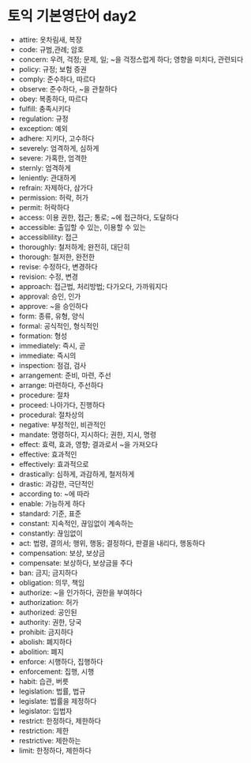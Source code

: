 # 토익 기본영단어 day2

- attire: 옷차림새, 복장
- code: 규범,관례; 암호
- concern: 우려, 걱정; 문제, 일; ~을 걱정스럽게 하다; 영향을 미치다, 관련되다
- policy: 규정; 보험 증권
- comply: 준수하다, 따르다
- observe: 준수하다, ~을 관찰하다
- obey: 복종하다, 따르다
- fulfill: 충족시키다
- regulation: 규정
- exception: 예외
- adhere: 지키다, 고수하다
- severely: 엄격하게, 심하게
- severe: 가혹한, 엄격한
- sternly: 엄격하게
- leniently: 관대하게
- refrain: 자제하다, 삼가다
- permission: 허락, 허가
- permit: 허락하다
- access: 이용 권한, 접근; 통로; ~에 접근하다, 도달하다
- accessible: 출입할 수 있는, 이용할 수 있는
- accessiblility: 접근
- thoroughly: 철저하게; 완전히, 대단히
- thorough: 철저한, 완전한
- revise: 수정하다, 변경하다
- revision: 수정, 변경
- approach: 접근법, 처리방법; 다가오다, 가까워지다
- approval: 승인, 인가
- approve: ~을 승인하다
- form: 종류, 유형, 양식
- formal: 공식적인, 형식적인
- formation: 형성
- immediately: 즉시, 곧
- immediate: 즉시의
- inspection: 점검, 검사
- arrangement: 준비, 마련, 주선
- arrange: 마련하다, 주선하다
- procedure: 절차
- proceed: 나아가다, 진행하다
- procedural: 절차상의
- negative: 부정적인, 비관적인
- mandate: 명령하다, 지시하다; 권한, 지시, 명령
- effect: 효력, 효과, 영향; 결과로서 ~을 가져오다
- effective: 효과적인
- effectively: 효과적으로
- drastically: 심하게, 과감하게, 철저하게
- drastic: 과감한, 극단적인
- according to: ~에 따라
- enable: 가능하게 하다
- standard: 기준, 표준
- constant: 지속적인, 끊임없이 계속하는
- constantly: 끊임없이
- act: 법령, 결의서; 행위, 행동; 결정하다, 판결을 내리다, 행동하다
- compensation: 보상, 보상금
- compensate: 보상하다, 보상금을 주다
- ban: 금지; 금지하다
- obligation: 의무, 책임
- authorize: ~을 인가하다, 권한을 부여하다
- authorization: 허가
- authorized: 공인된
- authority: 권한, 당국
- prohibit: 금지하다
- abolish: 폐지하다
- abolition: 폐지
- enforce: 시행하다, 집행하다
- enforcement: 집행, 시행
- habit: 습관, 버릇
- legislation: 법률, 법규
- legislate: 법률을 제정하다
- legislator: 입법자
- restrict: 한정하다, 제한하다
- restriction: 제한
- restrictive: 제한하는
- limit: 한정하다, 제한하다
